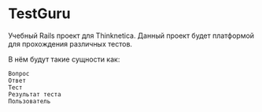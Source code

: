 # TestGuru

Учебный Rails проект для Thinknetica. Данный проект будет платформой для прохождения различных тестов.

В нём будут такие сущности как:

    Вопрос
    Ответ
    Тест
    Результат теста
    Пользователь
